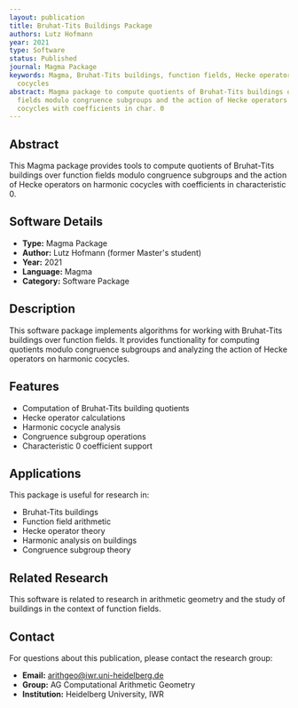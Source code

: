 ```yaml
---
layout: publication
title: Bruhat-Tits Buildings Package
authors: Lutz Hofmann
year: 2021
type: Software
status: Published
journal: Magma Package
keywords: Magma, Bruhat-Tits buildings, function fields, Hecke operators, harmonic
  cocycles
abstract: Magma package to compute quotients of Bruhat-Tits buildings over function
  fields modulo congruence subgroups and the action of Hecke operators on harmonic
  cocycles with coefficients in char. 0
---
```



## Abstract

This Magma package provides tools to compute quotients of Bruhat-Tits buildings over function fields modulo congruence subgroups and the action of Hecke operators on harmonic cocycles with coefficients in characteristic 0.

## Software Details

- **Type:** Magma Package
- **Author:** Lutz Hofmann (former Master's student)
- **Year:** 2021
- **Language:** Magma
- **Category:** Software Package

## Description

This software package implements algorithms for working with Bruhat-Tits buildings over function fields. It provides functionality for computing quotients modulo congruence subgroups and analyzing the action of Hecke operators on harmonic cocycles.

## Features

- Computation of Bruhat-Tits building quotients
- Hecke operator calculations
- Harmonic cocycle analysis
- Congruence subgroup operations
- Characteristic 0 coefficient support

## Applications

This package is useful for research in:
- Bruhat-Tits buildings
- Function field arithmetic
- Hecke operator theory
- Harmonic analysis on buildings
- Congruence subgroup theory

## Related Research

This software is related to research in arithmetic geometry and the study of buildings in the context of function fields.


## Contact

For questions about this publication, please contact the research group:
- **Email:** arithgeo@iwr.uni-heidelberg.de
- **Group:** AG Computational Arithmetic Geometry
- **Institution:** Heidelberg University, IWR